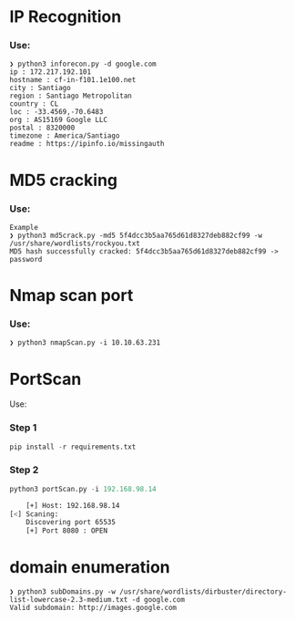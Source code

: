 # IP Recognition 

### Use:

```shell
❯ python3 inforecon.py -d google.com
ip : 172.217.192.101
hostname : cf-in-f101.1e100.net
city : Santiago
region : Santiago Metropolitan
country : CL
loc : -33.4569,-70.6483
org : AS15169 Google LLC
postal : 8320000
timezone : America/Santiago
readme : https://ipinfo.io/missingauth
```

# MD5 cracking

### Use:

```shell
Example
❯ python3 md5crack.py -md5 5f4dcc3b5aa765d61d8327deb882cf99 -w /usr/share/wordlists/rockyou.txt
MD5 hash successfully cracked: 5f4dcc3b5aa765d61d8327deb882cf99 -> password

```

# Nmap scan port

### Use:

```shell
❯ python3 nmapScan.py -i 10.10.63.231
```

# PortScan
Use:
### Step 1

```python
pip install -r requirements.txt
```
### Step 2
```python
python3 portScan.py -i 192.168.98.14
```
```bash
    [+] Host: 192.168.98.14 
[<] Scaning: 
    Discovering port 65535
    [+] Port 8080 : OPEN
```

# domain enumeration

```shell
❯ python3 subDomains.py -w /usr/share/wordlists/dirbuster/directory-list-lowercase-2.3-medium.txt -d google.com
Valid subdomain: http://images.google.com
```
